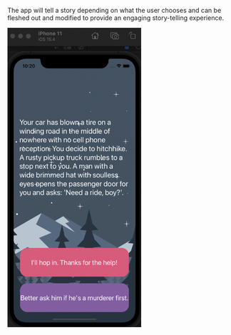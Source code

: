 The app will tell a story depending on what the user chooses and can be fleshed out and modified to provide an engaging story-telling experience.

<img src="readmeImg.png" alt="sample" width="300"/>